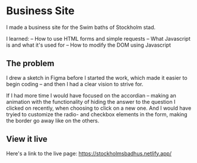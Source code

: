# Business Site

I made a business site for the Swim baths of Stockholm stad. 

I learned:
– How to use HTML forms and simple requests
– What Javascript is and what it's used for
– How to modify the DOM using Javascript

## The problem

I drew a sketch in Figma before I started the work, which made it easier to begin coding – and then I had a clear vision to strive for.

If I had more time I would have focused on the accordian – making an animation with the functionality of hiding the answer to the question I clicked on recently, when choosing to click on a new one. And I would have tryied to customize the radio- and checkbox elements in the form, making the border go away like on the others. 

## View it live
Here's a link to the live page: 
https://stockholmsbadhus.netlify.app/
